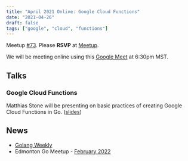 ```yaml
---
title: "April 2021 Online: Google Cloud Functions"
date: "2021-04-26"
draft: false
tags: ["google", "cloud", "functions"]
---
```


Meetup [#73](https://github.com/edmontongo/presentations/issues/115). Please **RSVP** at [Meetup](https://www.meetup.com/startupedmonton/events/wxtrfsyccgbjc/).

We will be meeting online using this [Google Meet](https://meet.google.com/uhj-nnbg-dcg) at 6:30pm MST.

## Talks

### Google Cloud Functions

Matthias Stone will be presenting on basic practices of creating Google Cloud Functions in Go. ([slides](https://github.com/edmontongo/presentations/tree/main/2021-04/google-cloud-functions))

## News

- [Golang Weekly](https://golangweekly.com/)
- Edmonton Go Meetup - [February 2022](/meetup/2022-02/)
